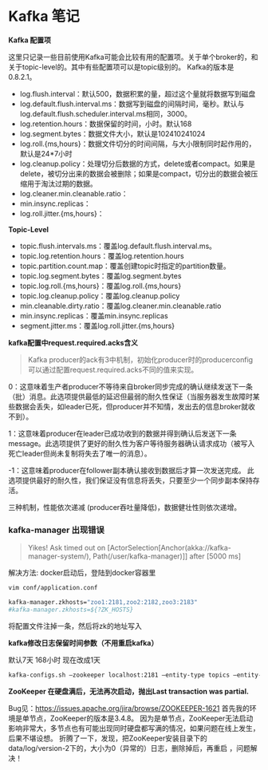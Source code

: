 # Kafka 笔记

**Kafka 配置项**

这里只记录一些目前使用Kafka可能会比较有用的配置项。关于单个broker的，和关于topic-level的。其中有些配置项可以是topic级别的。
Kafka的版本是0.8.2.1。
- log.flush.interval：默认500，数据积累的量，超过这个量就将数据写到磁盘
- log.default.flush.interval.ms：数据写到磁盘的间隔时间，毫秒。默认与log.default.flush.scheduler.interval.ms相同，3000。
- log.retention.hours：数据保留的时间，小时。默认168
- log.segment.bytes：数据文件大小，默认是102410241024
- log.roll.{ms,hours}：数据文件切分的时间间隔，与大小限制同时起作用的，默认是24*7小时
- log.cleanup.policy：处理切分后数据的方式，delete或者compact。如果是delete，被切分出来的数据会被删除；如果是compact，切分出的数据会被压缩用于淘汰过期的数据。
- log.cleaner.min.cleanable.ratio：
- min.insync.replicas：
- log.roll.jitter.{ms,hours}：

**Topic-Level**
- topic.flush.intervals.ms：覆盖log.default.flush.interval.ms。
- topic.log.retention.hours：覆盖log.retention.hours
- topic.partition.count.map：覆盖创建topic时指定的partition数量。
- topic.log.segment.bytes：覆盖log.segment.bytes
- topic.log.roll.{ms,hours}：覆盖log.roll.{ms,hours}
- topic.log.cleanup.policy：覆盖log.cleanup.policy
- min.cleanable.dirty.ratio：覆盖log.cleaner.min.cleanable.ratio
- min.insync.replicas：覆盖min.insync.replicas
- segment.jitter.ms：覆盖log.roll.jitter.{ms,hours}

**kafka配置中request.required.acks含义**

> Kafka producer的ack有3中机制，初始化producer时的producerconfig可以通过配置request.required.acks不同的值来实现。

0：这意味着生产者producer不等待来自broker同步完成的确认继续发送下一条（批）消息。此选项提供最低的延迟但最弱的耐久性保证（当服务器发生故障时某些数据会丢失，如leader已死，但producer并不知情，发出去的信息broker就收不到）。

1：这意味着producer在leader已成功收到的数据并得到确认后发送下一条message。此选项提供了更好的耐久性为客户等待服务器确认请求成功（被写入死亡leader但尚未复制将失去了唯一的消息）。

-1：这意味着producer在follower副本确认接收到数据后才算一次发送完成。
此选项提供最好的耐久性，我们保证没有信息将丢失，只要至少一个同步副本保持存活。

三种机制，性能依次递减 (producer吞吐量降低)，数据健壮性则依次递增。




### kafka-manager 出现错误

> Yikes! Ask timed out on [ActorSelection[Anchor(akka://kafka-manager-system/), Path(/user/kafka-manager)]] after [5000 ms]

解决方法: docker启动后，登陆到docker容器里
```sh
vim conf/application.conf

kafka-manager.zkhosts="zoo1:2181,zoo2:2182,zoo3:2183"
#kafka-manager.zkhosts=${?ZK_HOSTS}
```
将配置文件注掉一条，然后将zk的地址写入



**kafka修改日志保留时间参数（不用重启kafka）**

默认7天 168小时 现在改成1天
```sh
kafka-configs.sh –zookeeper localhost:2181 –entity-type topics –entity-name log –alter –add-config retention.ms=86400
```


**ZooKeeper 在硬盘满后，无法再次启动，抛出Last transaction was partial.**

Bug见：https://issues.apache.org/jira/browse/ZOOKEEPER-1621
首先我的环境是单节点，ZooKeeper的版本是3.4.8。
因为是单节点，ZooKeeper无法启动影响非常大，多节点也有可能出现同时硬盘都写满的情况，如果问题在线上发生，后果不堪设想。
折腾了一下，发现，把ZooKeeper安装目录下的data/log/version-2下的，大小为0（异常的）日志，删除掉后，再重启 ，问题解决！


